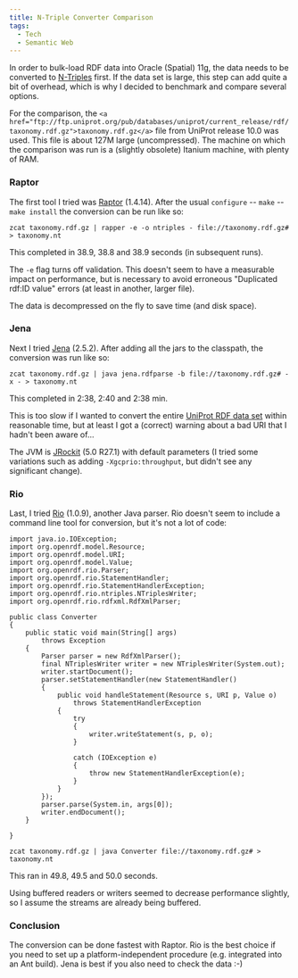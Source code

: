 ```yaml
---
title: N-Triple Converter Comparison
tags:
  - Tech
  - Semantic Web
---
```


In order to bulk-load RDF data into Oracle (Spatial) 11g, the data needs to be converted to [N-Triples](http://www.w3.org/2001/sw/RDFCore/ntriples/) first. If the data set is large, this step can add quite a bit of overhead, which is why I decided to benchmark and compare several options.

For the comparison, the `<a href="ftp://ftp.uniprot.org/pub/databases/uniprot/current_release/rdf/taxonomy.rdf.gz">taxonomy.rdf.gz</a>` file from UniProt release 10.0 was used. This file is about 127M large (uncompressed). The machine on which the comparison was run is a (slightly obsolete) Itanium machine, with plenty of RAM.

### Raptor

The first tool I tried was [Raptor](http://librdf.org/raptor/) (1.4.14). After the usual `configure` -- `make` -- `make install` the conversion can be run like so:

    zcat taxonomy.rdf.gz | rapper -e -o ntriples - file://taxonomy.rdf.gz# > taxonomy.nt

This completed in 38.9, 38.8 and 38.9 seconds (in subsequent runs).

The `-e` flag turns off validation. This doesn't seem to have a measurable impact on performance, but is necessary to avoid erroneous "Duplicated rdf:ID value" errors (at least in another, larger file).

The data is decompressed on the fly to save time (and disk space).

### Jena

Next I tried [Jena](http://jena.sourceforge.net/) (2.5.2). After adding all the jars to the classpath, the conversion was run like so:

    zcat taxonomy.rdf.gz | java jena.rdfparse -b file://taxonomy.rdf.gz# -x - > taxonomy.nt

This completed in 2:38, 2:40 and 2:38 min.

This is too slow if I wanted to convert the entire [UniProt RDF data set](http://dev.isb-sib.ch/projects/uniprot-rdf/) within reasonable time, but at least I got a (correct) warning about a bad URI that I hadn't been aware of...

The JVM is [JRockit](http://dev2dev.bea.com/jrockit/) (5.0 R27.1) with default parameters (I tried some variations such as adding `-Xgcprio:throughput`, but didn't see any significant change).

### Rio

Last, I tried [Rio](http://www.openrdf.org/) (1.0.9), another Java parser. Rio doesn't seem to include a command line tool for conversion, but it's not a lot of code:

```
import java.io.IOException;
import org.openrdf.model.Resource;
import org.openrdf.model.URI;
import org.openrdf.model.Value;
import org.openrdf.rio.Parser;
import org.openrdf.rio.StatementHandler;
import org.openrdf.rio.StatementHandlerException;
import org.openrdf.rio.ntriples.NTriplesWriter;
import org.openrdf.rio.rdfxml.RdfXmlParser;

public class Converter
{
	public static void main(String[] args)
		throws Exception
	{
		Parser parser = new RdfXmlParser();
		final NTriplesWriter writer = new NTriplesWriter(System.out);
		writer.startDocument();
		parser.setStatementHandler(new StatementHandler()
		{
			public void handleStatement(Resource s, URI p, Value o)
				throws StatementHandlerException
			{
				try
				{
					writer.writeStatement(s, p, o);
				}

				catch (IOException e)
				{
					throw new StatementHandlerException(e);
				}
			}
		});
		parser.parse(System.in, args[0]);
		writer.endDocument();
	}

}
```

    zcat taxonomy.rdf.gz | java Converter file://taxonomy.rdf.gz# > taxonomy.nt

This ran in 49.8, 49.5 and 50.0 seconds.

Using buffered readers or writers seemed to decrease performance slightly, so I assume the streams are already being buffered.

### Conclusion

The conversion can be done fastest with Raptor. Rio is the best choice if you need to set up a platform-independent procedure (e.g. integrated into an Ant build). Jena is best if you also need to check the data :-)
